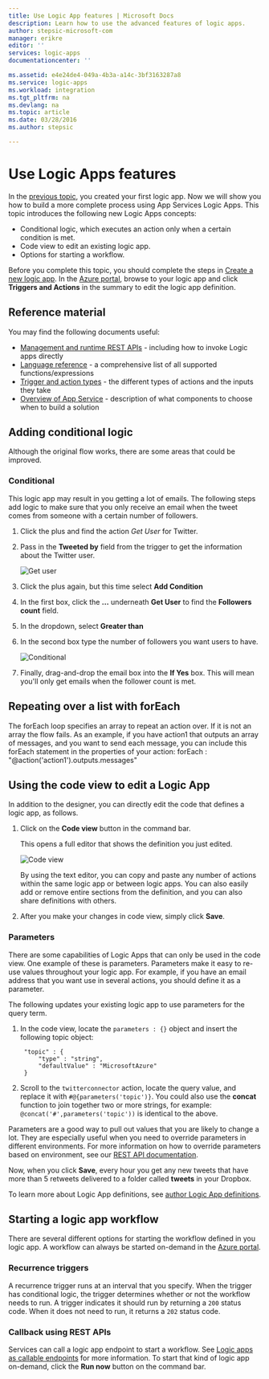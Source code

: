 ```yaml
---
title: Use Logic App features | Microsoft Docs
description: Learn how to use the advanced features of logic apps.
author: stepsic-microsoft-com
manager: erikre
editor: ''
services: logic-apps
documentationcenter: ''

ms.assetid: e4e24de4-049a-4b3a-a14c-3bf3163287a8
ms.service: logic-apps
ms.workload: integration
ms.tgt_pltfrm: na
ms.devlang: na
ms.topic: article
ms.date: 03/28/2016
ms.author: stepsic

---
```

# Use Logic Apps features
In the [previous topic](../logic-apps/logic-apps-create-a-logic-app.md), you created your first logic app. Now we will show you how to build a more complete process using App Services Logic Apps. This topic introduces the following new Logic Apps concepts:

* Conditional logic, which executes an action only when a certain condition is met.
* Code view to edit an existing logic app.
* Options for starting a workflow.

Before you complete this topic, you should complete the steps in [Create a new logic app](../logic-apps/logic-apps-create-a-logic-app.md). In the [Azure portal], browse to your logic app and click **Triggers and Actions** in the summary to edit the logic app definition.

## Reference material
You may find the following documents useful:

* [Management and runtime REST APIs](https://msdn.microsoft.com/library/azure/mt643787.aspx) - including how to invoke Logic apps directly
* [Language reference](https://msdn.microsoft.com/library/azure/mt643789.aspx) - a comprehensive list of all supported functions/expressions
* [Trigger and action types](https://msdn.microsoft.com/library/azure/mt643939.aspx) - the different types of actions and the inputs they take
* [Overview of App Service](../app-service/app-service-value-prop-what-is.md) - description of what components to choose when to build a solution

## Adding conditional logic
Although the original flow works, there are some areas that could be improved.

### Conditional
This logic app may result in you getting a lot of emails. The following steps add logic to make sure that you only receive an email when the tweet comes from someone with a certain number of followers.

1. Click the plus and find the action *Get User* for Twitter.
2. Pass in the **Tweeted by** field from the trigger to get the information about the Twitter user.

    ![Get user](./media/app-service-logic-use-logic-app-features/getuser.png)
3. Click the plus again, but this time select **Add Condition**
4. In the first box, click the **...** underneath **Get User** to find the **Followers count** field.
5. In the dropdown, select **Greater than**
6. In the second box type the number of followers you want users to have.

    ![Conditional](./media/app-service-logic-use-logic-app-features/conditional.png)
7. Finally, drag-and-drop the email box into the **If Yes** box. This will mean you'll only get emails when the follower count is met.

## Repeating over a list with forEach
The forEach loop specifies an array to repeat an action over. If it is not an array the flow fails. As an example, if you have action1 that outputs an array of messages, and you want to send each message, you can include this forEach statement in the properties of your action: forEach : "@action('action1').outputs.messages"

## Using the code view to edit a Logic App
In addition to the designer, you can directly edit the code that defines a logic app, as follows.

1. Click on the **Code view** button in the command bar.

    This opens a full editor that shows the definition you just edited.

    ![Code view](./media/app-service-logic-use-logic-app-features/codeview.png)

    By using the text editor, you can copy and paste any number of actions within the same logic app or between logic apps. You can also easily add or remove entire sections from the definition, and you can also share definitions with others.
2. After you make your changes in code view, simply click **Save**.

### Parameters
There are some capabilities of Logic Apps that can only be used in the code view. One example of these is parameters. Parameters make it easy to re-use values throughout your logic app. For example, if you have an email address that you want use in several actions, you should define it as a parameter.

The following updates your existing logic app to use parameters for the query term.

1. In the code view, locate the `parameters : {}` object and insert the following topic object:

        "topic" : {
            "type" : "string",
            "defaultValue" : "MicrosoftAzure"
        }
2. Scroll to the `twitterconnector` action, locate the query value, and replace it with `#@{parameters('topic')}`.
    You could also use the  **concat** function to join together two or more strings, for example: `@concat('#',parameters('topic'))` is identical to the above.

Parameters are a good way to pull out values that you are likely to change a lot. They are especially useful when you need to override parameters in different environments. For more information on how to override parameters based on environment, see our [REST API documentation](https://msdn.microsoft.com/library/mt643787.aspx).

Now, when you click **Save**, every hour you get any new tweets that have more than 5 retweets delivered to a folder called **tweets** in your Dropbox.

To learn more about Logic App definitions, see [author Logic App definitions](../logic-apps/logic-apps-author-definitions.md).

## Starting a logic app workflow
There are several different options for starting the workflow defined in you logic app. A workflow can always be started on-demand in the [Azure portal].

### Recurrence triggers
A recurrence trigger runs at an interval that you specify. When the trigger has conditional logic, the trigger determines whether or not the workflow needs to run. A trigger indicates it should run by returning a `200` status code. When it does not need to run, it returns a `202` status code.

### Callback using REST APIs
Services can call a logic app endpoint to start a workflow. See [Logic apps as callable endpoints](../logic-apps/logic-apps-http-endpoint.md) for more information. To start that kind of logic app on-demand, click the **Run now** button on the command bar. 

<!-- Shared links -->
[Azure portal]: https://portal.azure.com
